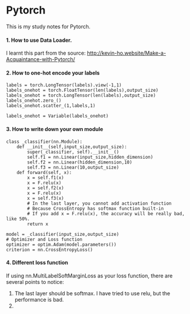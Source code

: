# Pytorch

This is my study notes for Pytorch.

#### 1. How to use Data Loader.

I learnt this part from the source: http://kevin-ho.website/Make-a-Acquaintance-with-Pytorch/


#### 2. How to one-hot encode your labels

```
labels = torch.LongTensor(labels).view(-1,1)
labels_onehot = torch.FloatTensor(len(labels),output_size)
labels_onehot = torch.LongTensor(len(labels),output_size)
labels_onehot.zero_()
labels_onehot.scatter_(1,labels,1)

labels_onehot = Variable(labels_onehot)
```

#### 3. How to write down your own module 
```
class _classifier(nn.Module):
    def __init__(self,input_size,output_size):
        super(_classifier, self).__init__()
        self.f1 = nn.Linear(input_size,hidden_dimension)
        self.f2 = nn.Linear(hidden_dimension,10)
        self.f3 = nn.Linear(10,output_size)
    def forward(self, x):
        x = self.f1(x)
        x = F.relu(x)
        x = self.f2(x)
        x = F.relu(x)
        x = self.f3(x)
        # In the last layer, you cannot add activation function
        # Because CrossEntropy has softmax function built-in
        # If you add x = F.relu(x), the accuracy will be really bad, like 50%. 
        return x

model = _classifier(input_size,output_size)
# Optimizer and Loss function
optimizer = optim.Adam(model.parameters())
criterion = nn.CrossEntropyLoss()
```

#### 4. Different loss function
If using nn.MultiLabelSoftMarginLoss as your loss function, there are several points to notice:

1. The last layer should be softmax. I have tried to use relu, but the performance is bad.
2. 

